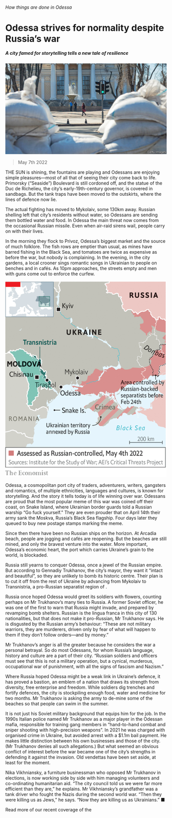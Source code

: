 ###### How things are done in Odessa

# Odessa strives for normality despite Russia’s war 

##### A city famed for storytelling tells a new tale of resilience 

![image](images/20220507_EUP003_0.jpg) 

> May 7th 2022 

THE SUN is shining, the fountains are playing and Odessans are enjoying simple pleasures—most of all that of seeing their city come back to life. Primorsky (“Seaside”) Boulevard is still cordoned off, and the statue of the Duc de Richelieu, the city’s early-19th-century governor, is covered in sandbags. But the tank traps have been moved to the outskirts, where the lines of defence now lie.

The actual fighting has moved to Mykolaiv, some 130km away. Russian shelling left that city’s residents without water, so Odessans are sending them bottled water and food. In Odessa the main threat now comes from the occasional Russian missile. Even when air-raid sirens wail, people carry on with their lives.


In the morning they flock to Privoz, Odessa’s biggest market and the source of much folklore. The fish rows are emptier than usual, as mines have barred fishing in the Black Sea, and tomatoes are twice as expensive as before the war, but nobody is complaining. In the evening, in the city gardens, a local crooner sings romantic songs in Ukrainian to people on benches and in cafés. As 10pm approaches, the streets empty and men with guns come out to enforce the curfew.

![image](images/20220507_EUM990.png) 


Odessa, a cosmopolitan port city of traders, adventurers, writers, gangsters and romantics, of multiple ethnicities, languages and cultures, is known for storytelling. And the story it tells today is of life winning over war. Odessans are proud that the most popular meme of this war was coined off their coast, on Snake Island, where Ukrainian border guards told a Russian warship “Go fuck yourself.” They are even prouder that on April 14th their army sank the Moskva, Russia’s Black Sea flagship. Four days later they queued to buy new postage stamps marking the meme.

Since then there have been no Russian ships on the horizon. At Arcadia beach, people are jogging and cafés are reopening. But the beaches are still mined, and only the bravest venture into the water. More important, Odessa’s economic heart, the port which carries Ukraine’s grain to the world, is blockaded.

Russia still yearns to conquer Odessa, once a jewel of the Russian empire. But according to Gennadiy Trukhanov, the city’s mayor, they want it “intact and beautiful”, so they are unlikely to bomb its historic centre. Their plan is to cut it off from the rest of Ukraine by advancing from Mykolaiv to Transnistria, a pro-Russian separatist region of .

Russia once hoped Odessa would greet its soldiers with flowers, counting perhaps on Mr Trukhanov’s many ties to Russia. A former Soviet officer, he was one of the first to warn that Russia might invade, and prepared by revamping bomb shelters. Russian is the lingua franca in this city of 130 nationalities, but that does not make it pro-Russian, Mr Trukhanov says. He is disgusted by the Russian army’s behaviour: “These are not military warriors, they are murderers, driven only by fear of what will happen to them if they don’t follow orders—and by money.”

Mr Trukhanov’s anger is all the greater because he considers the war a personal betrayal. So do most Odessans, for whom Russia’s language, history and culture are a part of their city. “Russian soldiers and officers must see that this is not a military operation, but a cynical, murderous, occupational war of punishment, with all the signs of fascism and Nazism.”

Where Russia hoped Odessa might be a weak link in Ukraine’s defence, it has proved a bastion, an emblem of a nation that draws its strength from diversity, free enterprise and freedom. While soldiers dig trenches and fortify defences, the city is stockpiling enough food, water and medicine for two months. Mr Trukhanov is asking the army to de-mine some of the beaches so that people can swim in the summer.

It is not just his Soviet military background that equips him for the job. In the 1990s Italian police named Mr Trukhanov as a major player in the Odessan mafia, responsible for training gang members in “hand-to-hand combat and sniper shooting with high-precision weapons”. In 2021 he was charged with organised crime in Ukraine, but avoided arrest with a $1.1m bail payment. He makes little distinction between his own businesses and those of the city. (Mr Trukhanov denies all such allegations.) But what seemed an obvious conflict of interest before the war became one of the city’s strengths in defending it against the invasion. Old vendettas have been set aside, at least for the moment.

Nika Vikhniansky, a furniture businessman who opposed Mr Trukhanov in elections, is now working side by side with him managing volunteers and co-ordinating humanitarian aid. “The city council told us we were far more efficient than they are,” he explains. Mr Vikhniansky’s grandfather was a tank driver who fought the Nazis during the second world war. “Then they were killing us as Jews,” he says. “Now they are killing us as Ukrainians.” ■

Read more of our recent coverage of the 

